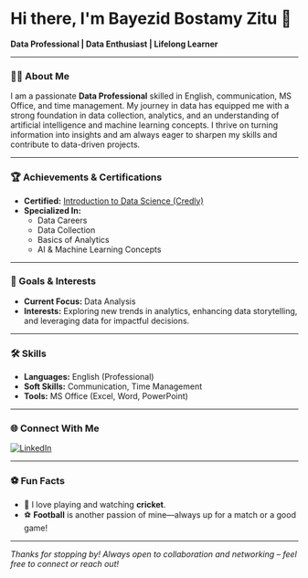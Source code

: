# Hi there, I'm Bayezid Bostamy Zitu 👋

**Data Professional | Data Enthusiast | Lifelong Learner**

---

### 👨‍💼 About Me

I am a passionate **Data Professional** skilled in English, communication, MS Office, and time management. My journey in data has equipped me with a strong foundation in data collection, analytics, and an understanding of artificial intelligence and machine learning concepts. I thrive on turning information into insights and am always eager to sharpen my skills and contribute to data-driven projects.

---

### 🏆 Achievements & Certifications

- **Certified:** [Introduction to Data Science (Credly)](https://www.credly.com/)
- **Specialized In:**  
  - Data Careers  
  - Data Collection  
  - Basics of Analytics  
  - AI & Machine Learning Concepts

---

### 🔎 Goals & Interests

- **Current Focus:** Data Analysis  
- **Interests:** Exploring new trends in analytics, enhancing data storytelling, and leveraging data for impactful decisions.

---

### 🛠️ Skills

- **Languages:** English (Professional)
- **Soft Skills:** Communication, Time Management
- **Tools:** MS Office (Excel, Word, PowerPoint)

---

### 🌐 Connect With Me

[![LinkedIn](https://img.shields.io/badge/LinkedIn-Bayezid%20Bostamy%20Zitu-blue?logo=linkedin)](https://www.linkedin.com/in/bayezid-bostamy-zitu/)

---

### ⚽ Fun Facts

- 🏏 I love playing and watching **cricket**.
- ⚽ **Football** is another passion of mine—always up for a match or a good game!

---

_Thanks for stopping by! Always open to collaboration and networking – feel free to connect or reach out!_
